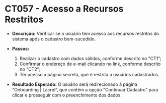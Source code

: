 # CT057 -  Acesso a Recursos Restritos

- **Descrição:** Verificar se o usuário tem acesso aos recursos restritos do sistema após o cadastro bem-sucedido.
- **Passos:**
    1. Realizar o cadastro com dados válidos, conforme descrito no "CT1”;
    2. Confirmar o endereço de e-mail clicando no link, conforme descrito no "CT2”;
    3. Ter acesso a página secreta, que é restrita a usuários cadastrados.
    
- **Resultado Esperado:** O usuário será redirecionado à página “Onboarding | Lacrei”, que contém a opção "Continuar Cadastro” para clicar e prosseguir com o preenchimento dos dados.